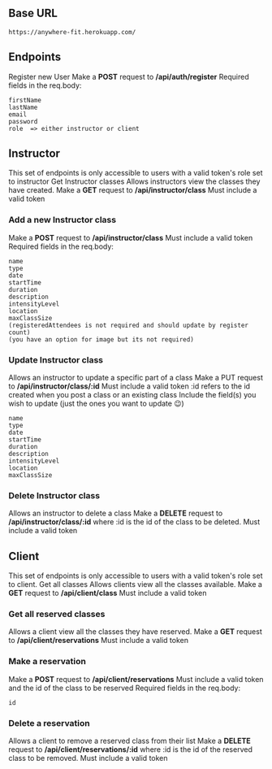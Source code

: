 ## Base URL
``` 
https://anywhere-fit.herokuapp.com/
```

## Endpoints
Register new User
Make a **POST** request to **/api/auth/register**
Required fields in the req.body:
```
firstName
lastName
email
password
role  => either instructor or client
```
## Instructor 
This set of endpoints is only accessible to users with a valid token's role set to instructor
Get Instructor classes
Allows instructors view the classes they have created.
Make a **GET** request to **/api/instructor/class**
Must include a valid token

### Add a new Instructor class
Make a **POST** request to **/api/instructor/class**
Must include a valid token
Required fields in the req.body:
```
name
type
date
startTime
duration
description
intensityLevel
location
maxClassSize
(registeredAttendees is not required and should update by register count)
(you have an option for image but its not required)
```
### Update Instructor class
Allows an instructor to update a specific part of a class
Make a PUT request to **/api/instructor/class/:id**
Must include a valid token
:id refers to the id created when you post a class or an existing class
Include the field(s) you wish to update (just the ones you want to update 😉)
```
name
type
date
startTime
duration
description
intensityLevel
location
maxClassSize
```
### Delete Instructor class
Allows an instructor to delete a class
Make a **DELETE** request to **/api/instructor/class/:id**
where :id is the id of the class to be deleted.
Must include a valid token

## Client 
This set of endpoints is only accessible to users with a valid token's role set to client.
Get all classes
Allows clients view all the classes available.
Make a **GET** request to **/api/client/class**
Must include a valid token

### Get all reserved classes
Allows a client view all the classes they have reserved.
Make a **GET** request to **/api/client/reservations**
Must include a valid token

### Make a reservation
Make a **POST** request to **/api/client/reservations**
Must include a valid token and the id of the class to be reserved
Required fields in the req.body:
```
id
```
### Delete a reservation
Allows a client to remove a reserved class from their list
Make a **DELETE** request to **/api/client/reservations/:id**
where :id is the id of the reserved class to be removed.
Must include a valid token
